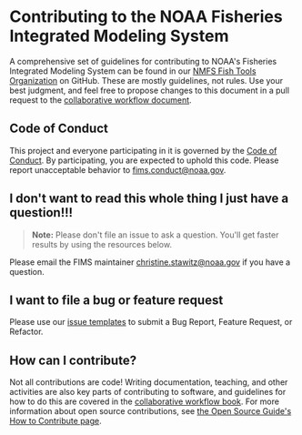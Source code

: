 # Contributing to the NOAA Fisheries Integrated Modeling System

A comprehensive set of guidelines for contributing to NOAA's Fisheries Integrated Modeling System can be found in our [NMFS Fish Tools Organization](https://noaa-fims.github.io/collaborative_workflow/contributor-guidelines.html) on GitHub. These are mostly guidelines, not rules. Use your best judgment, and feel free to propose changes to this document in a pull request to the [collaborative workflow document](https://github.com/NOAA-FIMS/collaborative_workflow).

## Code of Conduct

This project and everyone participating in it is governed by the [Code of Conduct](https://noaa-fims.github.io/collaborative_workflow/code-of-conduct.html). By participating, you are expected to uphold this code. Please report unacceptable behavior to [fims.conduct@noaa.gov](mailto:fims.conduct@noaa.gov).

## I don't want to read this whole thing I just have a question!!!

> **Note:** Please don't file an issue to ask a question. You'll get faster results by using the resources below.

Please email the FIMS maintainer [christine.stawitz@noaa.gov](mailto:christine.stawitz@noaa.gov) if you have a question.

## I want to file a bug or feature request

Please use our [issue templates](https://github.com/NOAA-FIMS/FIMS/issues/new/choose) to submit a Bug Report, Feature Request, or Refactor.

## How can I contribute?

Not all contributions are code! Writing documentation, teaching, and other activities are also key parts of contributing to software, and guidelines for how to do this are covered in the [collaborative workflow book](https://noaa-fims.github.io/collaborative_workflow/contributor-guidelines.html). For more information about open source contributions, see [the Open Source Guide's How to Contribute page](https://opensource.guide/how-to-contribute/).
